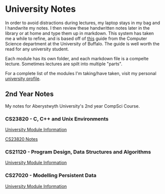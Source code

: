 # University Notes

In order to avoid distractions during lectures, my laptop stays in my bag and I handwrite my notes. I then review these handwritten notes later in the library or at home and type them up in markdown. This system has taken me a while to refine, and is based off of [this](https://www.cse.buffalo.edu//~rapaport/howtostudy.html#takenotesinclass) guide from the Computer Science department at the University of Buffalo. The guide is well worth the read for any university student. 

Each module has its own folder, and each markdown file is a compelte lecture. Sometimes lectures are spilt into multiple "parts".

For a complete list of the modules I'm taking/have taken, visit my personal [university profile](http://users.aber.ac.uk/ela12/).

## 2nd Year Notes
My notes for Aberystwyth University's 2nd year CompSci Course.

### CS23820 - C, C++ and Unix Environments 

[University Module Information](https://www.aber.ac.uk/en/modules/deptcurrent/CS23820)

[CS23820 Notes](/CS23820)

### CS21120 - Program Design, Data Structures and Algorithms

[University Module Information](https://www.aber.ac.uk/en/modules/deptcurrent/CS21120)

### CS27020 - Modelling Persistent Data

[University Module Information](https://www.aber.ac.uk/en/modules/deptcurrent/CS27020/)
